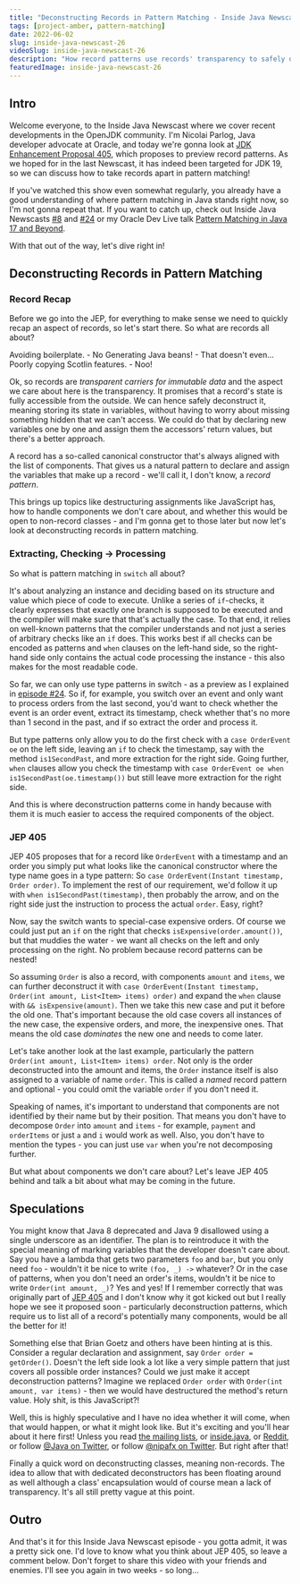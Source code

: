 ```yaml
---
title: "Deconstructing Records in Pattern Matching - Inside Java Newscast #26"
tags: [project-amber, pattern-matching]
date: 2022-06-02
slug: inside-java-newscast-26
videoSlug: inside-java-newscast-26
description: "How record patterns use records' transparency to safely deconstruct them in pattern matching, allowing us to separate checking structure and value of data from processing it."
featuredImage: inside-java-newscast-26
---
```


## Intro

Welcome everyone, to the Inside Java Newscast where we cover recent developments in the OpenJDK community.
I'm Nicolai Parlog, Java developer advocate at Oracle, and today we're gonna look at [JDK Enhancement Proposal 405][jep-405], which proposes to preview record patterns.
As we hoped for in the last Newscast, it has indeed been targeted for JDK 19, so we can discuss how to take records apart in pattern matching!

If you've watched this show even somewhat regularly, you already have a good understanding of where pattern matching in Java stands right now, so I'm not gonna repeat that.
If you want to catch up, check out Inside Java Newscasts [#8][ijn#8] and [#24][ijn#24] or my Oracle Dev Live talk [Pattern Matching in Java 17 and Beyond][odl].

With that out of the way, let's dive right in!

[jep-405]: https://openjdk.java.net/jeps/405
[ijn#8]: https://www.youtube.com/watch?v=anQq-R6AWOY&t=222s
[ijn#24]: https://www.youtube.com/watch?v=ENX5kHblFlY
[odl]: https://www.youtube.com/watch?v=UlFFKkq6fyU


## Deconstructing Records in Pattern Matching

### Record Recap

Before we go into the JEP, for everything to make sense we need to quickly recap an aspect of records, so let's start there.
So what are records all about?

Avoiding boilerplate. - No
Generating Java beans! - That doesn't even...
Poorly copying Scotlin features. - Noo!

Ok, so records are _transparent carriers for immutable data_ and the aspect we care about here is the transparency.
It promises that a record's state is fully accessible from the outside.
We can hence safely deconstruct it, meaning storing its state in variables, without having to worry about missing something hidden that we can't access.
We could do that by declaring new variables one by one and assign them the accessors' return values, but there's a better approach.

A record has a so-called canonical constructor that's always aligned with the list of components.
That gives us a natural pattern to declare and assign the variables that make up a record - we'll call it, I don't know, a _record pattern_.

This brings up topics like destructuring assignments like JavaScript has, how to handle components we don't care about, and whether this would be open to non-record classes - and I'm gonna get to those later but now let's look at deconstructing records in pattern matching.

### Extracting, Checking -> Processing

So what is pattern matching in `switch` all about?

It's about analyzing an instance and deciding based on its structure and value which piece of code to execute.
Unlike a series of `if`-checks, it clearly expresses that exactly one branch is supposed to be executed and the compiler will make sure that that's actually the case.
To that end, it relies on well-known patterns that the compiler understands and not just a series of arbitrary checks like an `if` does.
This works best if all checks can be encoded as patterns and `when` clauses on the left-hand side, so the right-hand side only contains the actual code processing the instance - this also makes for the most readable code.

So far, we can only use type patterns in switch - as a preview as I explained in [episode #24][ijn#24].
So if, for example, you switch over an event and only want to process orders from the last second, you'd want to check whether the event is an order event, extract its timestamp, check whether that's no more than 1 second in the past, and if so extract the order and process it.

But type patterns only allow you to do the first check with a `case OrderEvent oe` on the left side, leaving an `if` to check the timestamp, say with the method `is1SecondPast`, and more extraction for the right side.
Going further, `when` clauses allow you check the timestamp with `case OrderEvent oe when is1SecondPast(oe.timestamp())` but still leave more extraction for the right side.

And this is where deconstruction patterns come in handy because with them it is much easier to access the required components of the object.

### JEP 405

JEP 405 proposes that for a record like `OrderEvent` with a timestamp and an order you simply put what looks like the canonical constructor where the type name goes in a type pattern:
So `case OrderEvent(Instant timestamp, Order order)`.
To implement the rest of our requirement, we'd follow it up with `when is1SecondPast(timestamp)`, then probably the arrow, and on the right side just the instruction to process the actual `order`.
Easy, right?

Now, say the switch wants to special-case expensive orders.
Of course we could just put an `if` on the right that checks `isExpensive(order.amount())`, but that muddies the water - we want all checks on the left and only processing on the right.
No problem because record patterns can be nested!

So assuming `Order` is also a record, with components `amount` and `items`, we can further deconstruct it with `case OrderEvent(Instant timestamp, Order(int amount, List<Item> items) order)` and expand the `when` clause with `&& isExpensive(amount)`.
Then we take this new case and put it before the old one.
That's important because the old case covers all instances of the new case, the expensive orders, and more, the inexpensive ones.
That means the old case _dominates_ the new one and needs to come later.

Let's take another look at the last example, particularly the pattern `Order(int amount, List<Item> items) order`.
Not only is the order deconstructed into the amount and items, the `Order` instance itself is also assigned to a variable of name `order`.
This is called a _named_ record pattern and optional - you could omit the variable `order` if you don't need it.

Speaking of names, it's important to understand that components are not identified by their name but by their position.
That means you don't have to decompose `Order` into `amount` and `items` - for example, `payment` and `orderItems` or just `a` and `i` would work as well.
Also, you don't have to mention the types - you can just use `var` when you're not decomposing further.

But what about components we don't care about?
Let's leave JEP 405 behind and talk a bit about what may be coming in the future.

## Speculations

You might know that Java 8 deprecated and Java 9 disallowed using a single underscore as an identifier.
The plan is to reintroduce it with the special meaning of marking variables that the developer doesn't care about.
Say you have a lambda that gets two parameters `foo` and `bar`, but you only need `foo` - wouldn't it be nice to write `(foo, _) ->` whatever?
Or in the case of patterns, when you don't need an order's items, wouldn't it be nice to write `Order(int amount, _)`?
Yes and yes!
If I remember correctly that was originally part of [JEP 405][jep-405] and I don't know why it got kicked out but I really hope we see it proposed soon - particularly deconstruction patterns, which require us to list all of a record's potentially many components, would be all the better for it!

Something else that Brian Goetz and others have been hinting at is this.
Consider a regular declaration and assignment, say `Order order = getOrder()`.
Doesn't the left side look a lot like a very simple pattern that just covers all possible order instances?
Could we just make it accept deconstruction patterns?
Imagine we replaced `Order order` with `Order(int amount, var items)` - then we would have destructured the method's return value.
Holy shit, is this JavaScript?!

Well, this is highly speculative and I have no idea whether it will come, when that would happen, or what it might look like.
But it's exciting and you'll hear about it here first!
Unless you read [the mailing lists][amber-dev], or [inside.java][ij], or [Reddit][r-java], or follow [@Java on Twitter][tw-java], or follow [@nipafx on Twitter][tw-nipafx].
But right after that!

Finally a quick word on deconstructing classes, meaning non-records.
The idea to allow that with dedicated deconstructors has been floating around as well although a class' encapsulation would of course mean a lack of transparency.
It's all still pretty vague at this point.

[amber-dev]: https://mail.openjdk.java.net/mailman/listinfo/amber-dev
[ij]: https://inside.java/
[r-java]: https://reddit.com/r/java/
[tw-java]: https://twitter.com/Java
[tw-nipafx]: https://twitter.com/nipafx/


## Outro

And that's it for this Inside Java Newscast episode - you gotta admit, it was a pretty sick one.
I'd love to know what you think about JEP 405, so leave a comment below.
Don't forget to share this video with your friends and enemies.
I'll see you again in two weeks - so long...

